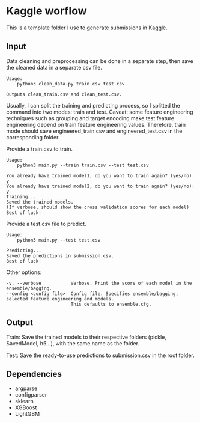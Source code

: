 # Kaggle worflow 

This is a template folder I use to generate submissions in Kaggle. 

## Input 

Data cleaning and preprocessing can be done in a separate step, then save the cleaned data in a separate csv file. 

```
Usage:
    python3 clean_data.py train.csv test.csv 

Outputs clean_train.csv and clean_test.csv. 
```

Usually, I can split the training and predicting process, so I splitted the command into two modes: train and test. 
Caveat: some feature engineering techniques such as grouping and target encoding make test feature engineering depend on 
train feature engineering values. Therefore, train mode should save engineered_train.csv and engineered_test.csv in the
corresponding folder. 

Provide a train.csv to train. 

```
Usage: 
    python3 main.py --train train.csv --test test.csv

You already have trained model1, do you want to train again? (yes/no): y
You already have trained model2, do you want to train again? (yes/no): y
Training...
Saved the trained models.
(If verbose, should show the cross validation scores for each model) 
Best of luck!
```
Provide a test.csv file to predict. 

```
Usage: 
    python3 main.py --test test.csv 

Predicting...
Saved the predictions in submission.csv. 
Best of luck!
```

Other options:
```
-v, --verbose           Verbose. Print the score of each model in the ensemble/bagging. 
--config <config file>  Config file. Specifies ensemble/bagging, selected feature engineering and models. 
                        This defaults to ensemble.cfg. 
```

## Output 

Train: Save the trained models to their respective folders (pickle, SavedModel, h5...), with the same name as the folder. 

Test: Save the ready-to-use predictions to submission.csv in the root folder. 

## Dependencies

- argparse
- configparser
- sklearn
- XGBoost
- LightGBM 